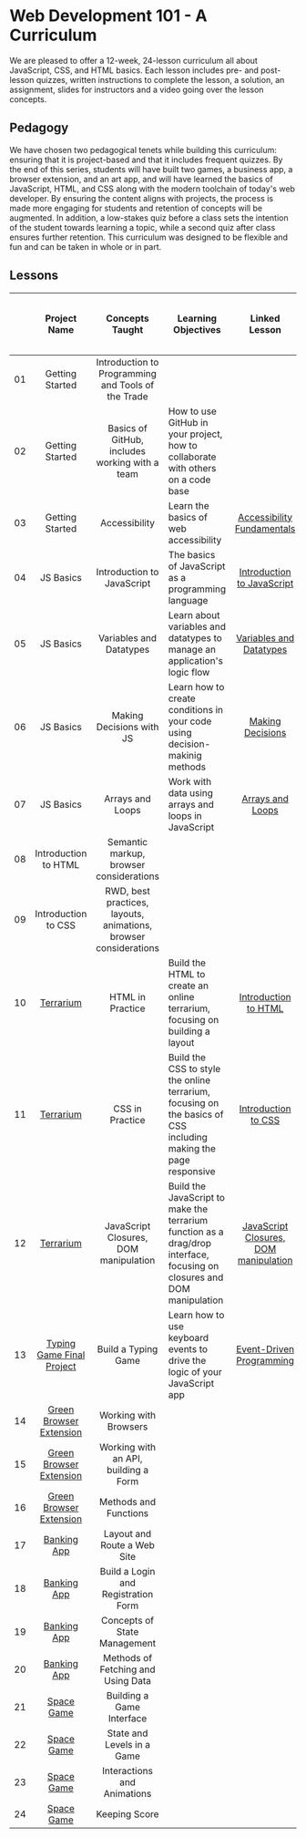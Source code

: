 # Web Development 101 - A Curriculum

We are pleased to offer a 12-week, 24-lesson curriculum all about JavaScript, CSS, and HTML basics. Each lesson includes pre- and post-lesson quizzes, written instructions to complete the lesson, a solution, an assignment, slides for instructors and a video going over the lesson concepts.

## Pedagogy

We have chosen two pedagogical tenets while building this curriculum: ensuring that it is project-based and that it includes frequent quizzes. By the end of this series, students will have built two games, a business app, a browser extension, and an art app, and will have learned the basics of JavaScript, HTML, and CSS along with the modern toolchain of today's web developer. By ensuring the content aligns with projects, the process is made more engaging for students and retention of concepts will be augmented. In addition, a low-stakes quiz before a class sets the intention of the student towards learning a topic, while a second quiz after class ensures further retention. This curriculum was designed to be flexible and fun and can be taken in whole or in part.

## Lessons

|       |                               Project Name                               |                         Concepts Taught                          | Learning Objectives                                                                                                     |                                               Linked Lesson                                                | Written Lesson | Sketchnote | Assignment | Starting Quiz | Ending Quiz | Slides | Video |   Author    | Date for completion of Lesson text and Quizzes |
| :---: | :----------------------------------------------------------------------: | :--------------------------------------------------------------: | ----------------------------------------------------------------------------------------------------------------------- | :--------------------------------------------------------------------------------------------------------: | :------------: | :--------: | :--------: | :-----------: | :---------: | :----: | :---: | :---------: | ---------------------------------------------- |
|  01   |                             Getting Started                              |        Introduction to Programming and Tools of the Trade        |                                                                                                                         |                                                                                                            |                |            |            |               |             |        |       |   Jasmine   |                                                |
|  02   |                             Getting Started                              |          Basics of GitHub, includes working with a team          | How to use GitHub in your project, how to collaborate with others on a code base                                        |                                                                                                            |                |            |            |               |             |        |       |    Floor    | end Sept                                       |
|  03   |                             Getting Started                              |                          Accessibility                           | Learn the basics of web accessibility                                                                                   |           [Accessibility Fundamentals](../../../getting-started-lessons/tree/main/accessibility)           |       ✅        |     ✅      |     ✅      |       ✅       |      ✅      |        |       | Christopher | Mid Oct                                        |
|  04   |                                JS Basics                                 |                    Introduction to JavaScript                    | The basics of JavaScript as a programming language                                                                      |                   [Introduction to JavaScript](../../../js-basics/tree/main/intro-to-js)                   |                |            |            |               |             |        |       |   Jasmine   |                                                |
|  05   |                                JS Basics                                 |                     Variables and Datatypes                      | Learn about variables and datatypes to manage an application's logic flow                                               |                [Variables and Datatypes](../../../js-basics/tree/main/variables-datatypes)                 |                |            |            |               |             |        |       |   Jasmine   |                                                |
|  06   |                                JS Basics                                 |                     Making Decisions with JS                     | Learn how to create conditions in your code using decision-makinig methods                                              |                     [Making Decisions](../../../js-basics/tree/main/making-decisions)                      |                |            |            |               |             |        |       |   Jasmine   |                                                |
|  07   |                                JS Basics                                 |                         Arrays and Loops                         | Work with data using arrays and loops in JavaScript                                                                     |                       [Arrays and Loops](../../../js-basics/tree/main/arrays-loops)                        |                |            |            |               |             |        |       |   Jasmine   |                                                |
|  08   |                           Introduction to HTML                           |             Semantic markup, browser considerations              |                                                                                                                         |                                                                                                            |                |            |            |               |             |        |       |             |                                                |
|  09   |                           Introduction to CSS                            | RWD, best practices, layouts, animations, browser considerations |                                                                                                                         |                                                                                                            |                |            |            |               |             |        |       |             |                                                |
|  10   |        [Terrarium](../../../terrarium-project/tree/main/solution)        |                         HTML in Practice                         | Build the HTML to create an online terrarium, focusing on building a layout                                             |                 [Introduction to HTML](../../../terrarium-project/tree/main/intro-to-html)                 |       ✅        |            |     ✅      |       ✅       |      ✅      |        |       |     Jen     | end Sept                                       |
|  11   |        [Terrarium](../../../terrarium-project/tree/main/solution)        |                         CSS in Practice                          | Build the CSS to style the online terrarium, focusing on the basics of CSS including making the page responsive         |                  [Introduction to CSS](../../../terrarium-project/tree/main/intro-to-css)                  |       ✅        |            |     ✅      |       ✅       |      ✅      |        |       |     Jen     | end Sept                                       |
|  12   |        [Terrarium](../../../terrarium-project/tree/main/solution)        |              JavaScript Closures, DOM manipulation               | Build the JavaScript to make the terrarium function as a drag/drop interface, focusing on closures and DOM manipulation | [JavaScript Closures, DOM manipulation](../../../terrarium-project/tree/main/intro-to-dom-and-js-closures) |       ✅        |            |     ✅      |       ✅       |      ✅      |        |       |     Jen     | end Sept                                       |
|  13   |  [Typing Game Final Project](../../../typing-game/blob/main/index.html)  |                       Build a Typing Game                        | Learn how to use keyboard events to drive the logic of your JavaScript app                                              |            [Event-Driven Programming](../../../typing-game/tree/main/event-driven-programming)             |                |            |            |               |             |        |       | Christopher | end Sept                                       |
|  14   | [Green Browser Extension](../../../browser-extension/tree/main/solution) |                      Working with Browsers                       |                                                                                                                         |                                                                                                            |                |            |            |               |             |        |       |     Jen     | end Sept                                       |
|  15   | [Green Browser Extension](../../../browser-extension/tree/main/solution) |               Working with an API, building a Form               |                                                                                                                         |                                                                                                            |                |            |            |               |             |        |       |     Jen     | end Sept                                       |
|  16   | [Green Browser Extension](../../../browser-extension/tree/main/solution) |                      Methods and Functions                       |                                                                                                                         |                                                                                                            |                |            |            |               |             |        |       |     Jen     | end Sept                                       |
|  17   |         [Banking App](../../../bank-project/tree/main/solution)          |                   Layout and Route a Web Site                    |                                                                                                                         |                                                                                                            |                |            |            |               |             |        |       |    Yohan    |                                                |
|  18   |         [Banking App](../../../bank-project/tree/main/solution)          |               Build a Login and Registration Form                |                                                                                                                         |                                                                                                            |                |            |            |               |             |        |       |    Yohan    |                                                |
|  19   |         [Banking App](../../../bank-project/tree/main/solution)          |                   Concepts of State Management                   |                                                                                                                         |                                                                                                            |                |            |            |               |             |        |       |    Yohan    |                                                |
|  20   |         [Banking App](../../../bank-project/tree/main/solution)          |                Methods of Fetching and Using Data                |                                                                                                                         |                                                                                                            |                |            |            |               |             |        |       |    Yohan    |                                                |
|  21   |           [Space Game](../../../space-game/tree/main/solution)           |                    Building a Game Interface                     |                                                                                                                         |                                                                                                            |                |            |            |               |             |        |       |    Chris    |                                                |
|  22   |           [Space Game](../../../space-game/tree/main/solution)           |                    State and Levels in a Game                    |                                                                                                                         |                                                                                                            |                |            |            |               |             |        |       |    Chris    |                                                |
|  23   |           [Space Game](../../../space-game/tree/main/solution)           |                   Interactions and Animations                    |                                                                                                                         |                                                                                                            |                |            |            |               |             |        |       |    Chris    |                                                |
|  24   |           [Space Game](../../../space-game/tree/main/solution)           |                          Keeping Score                           |                                                                                                                         |                                                                                                            |                |            |            |               |             |        |       |    Chris    |                                                |